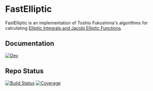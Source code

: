 # FastElliptic
FastElliptic is an implementation of Toshio Fukushima's algorithms for calculating [Elliptic Integrals and Jacobi Elliptic Functions](https://www.sciencedirect.com/science/article/pii/S037704271300201X).


## Documentation
[![Dev](https://img.shields.io/badge/docs-stable-blue.svg)](https://dchang19.github.io/FastElliptic.jl/dev/)

## Repo Status
[![Build Status](https://github.com/dchang10/FastElliptic/workflows/CI/badge.svg)](https://github.com/dchang10/FastElliptic/actions)
[![Coverage](https://codecov.io/gh/dchang10/FastElliptic/branch/master/graph/badge.svg)](https://codecov.io/gh/dchang10/FastElliptic)
